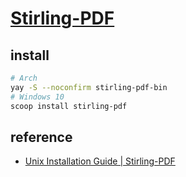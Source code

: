 # [Stirling-PDF](https://github.com/Stirling-Tools/Stirling-PDF)

## install

```sh
# Arch
yay -S --noconfirm stirling-pdf-bin
# Windows 10
scoop install stirling-pdf
```

## reference

- [Unix Installation Guide | Stirling-PDF](https://docs.stirlingpdf.com/Installation/Unix%20Installation)
